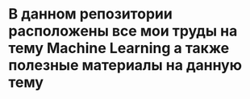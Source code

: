 # В данном репозитории расположены все мои труды на тему Machine Learning а также полезные материалы на данную тему
